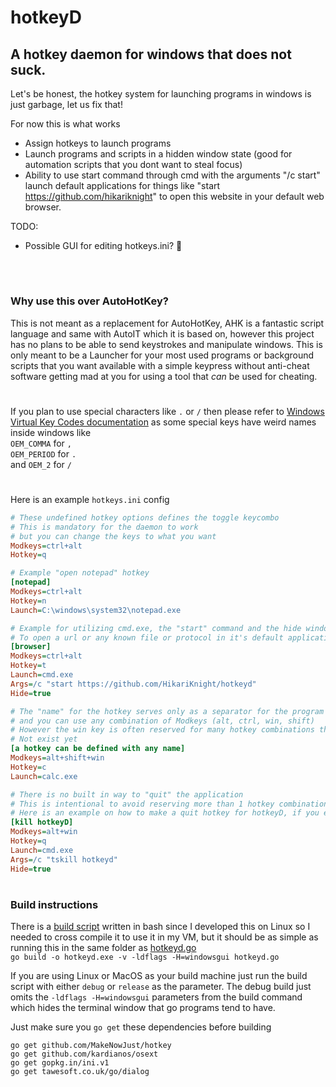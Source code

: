 # hotkeyD
## A hotkey daemon for windows that does not suck.


Let's be honest, the hotkey system for launching programs in windows is just garbage, let us fix that!

For now this is what works<br>
* Assign hotkeys to launch programs
* Launch programs and scripts in a hidden window state (good for automation scripts that you dont want to steal focus)
* Ability to use start command through cmd with the arguments "/c start" launch default applications for things like "start https://github.com/hikariknight" to open this website in your default web browser.

TODO:
* Possible GUI for editing hotkeys.ini? 🤔
<br>

#

### Why use this over AutoHotKey?
This is not meant as a replacement for AutoHotKey, AHK is a fantastic script language and same with AutoIT which it is based on, however this project has no plans to be able to send keystrokes and manipulate windows. This is only meant to be a Launcher for your most used programs or background scripts that you want available with a simple keypress without anti-cheat software getting mad at you for using a tool that *can* be used for cheating.

#

If you plan to use special characters like `.` or `/` then please refer to [Windows Virtual Key Codes documentation](https://docs.microsoft.com/en-us/windows/win32/inputdev/virtual-key-codes) as some special keys have weird names inside windows like<br>
`OEM_COMMA` for `,`<br>
`OEM_PERIOD` for `.`<br>
and `OEM_2` for `/`

#

Here is an example `hotkeys.ini` config
```ini
# These undefined hotkey options defines the toggle keycombo
# This is mandatory for the daemon to work
# but you can change the keys to what you want
Modkeys=ctrl+alt
Hotkey=q

# Example "open notepad" hotkey
[notepad]
Modkeys=ctrl+alt
Hotkey=n
Launch=C:\windows\system32\notepad.exe

# Example for utilizing cmd.exe, the "start" command and the hide window feature
# To open a url or any known file or protocol in it's default application
[browser]
Modkeys=ctrl+alt
Hotkey=t
Launch=cmd.exe
Args=/c "start https://github.com/HikariKnight/hotkeyd"
Hide=true

# The "name" for the hotkey serves only as a separator for the program
# and you can use any combination of Modkeys (alt, ctrl, win, shift)
# However the win key is often reserved for many hotkey combinations that do
# Not exist yet
[a hotkey can be defined with any name]
Modkeys=alt+shift+win
Hotkey=c
Launch=calc.exe

# There is no built in way to "quit" the application
# This is intentional to avoid reserving more than 1 hotkey combination
# Here is an example on how to make a quit hotkey for hotkeyD, if you ever want one
[kill hotkeyD]
Modkeys=alt+win
Hotkey=q
Launch=cmd.exe
Args=/c "tskill hotkeyd"
Hide=true
```

# 

### Build instructions
There is a [build script](https://github.com/HikariKnight/hotkeyD/blob/master/src/build) written in bash since I developed this on Linux so I needed to cross compile it to use it in my VM, but it should be as simple as running this in the same folder as [hotkeyd.go](https://github.com/HikariKnight/hotkeyD/blob/master/src/app/hotkeyd.go)<br>
`go build -o hotkeyd.exe -v -ldflags -H=windowsgui hotkeyd.go`

If you are using Linux or MacOS as your build machine just run the build script with either `debug` or `release` as the parameter.
The debug build just omits the `-ldflags -H=windowsgui` parameters from the build command which hides the terminal window that go programs tend to have.

Just make sure you `go get` these dependencies before building
```
go get github.com/MakeNowJust/hotkey
go get github.com/kardianos/osext
go get gopkg.in/ini.v1
go get tawesoft.co.uk/go/dialog
```
